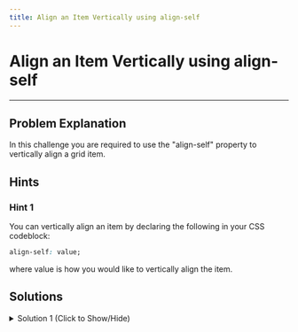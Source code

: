 ```yaml
---
title: Align an Item Vertically using align-self
---
```

# Align an Item Vertically using align-self

---
## Problem Explanation
In this challenge you are required to use the "align-self" property to vertically align a grid item.

## Hints

### Hint 1

You can vertically align an item by declaring the following in your CSS codeblock:

```css
align-self: value;
```

where value is how you would like to vertically align the item.

## Solutions

<details><summary>Solution 1 (Click to Show/Hide)</summary>

Since this challenge requires you to vertically align the item with the class `item3` at the end, declare the following in your `.item3` CSS codeblock:

```css
align-self: end;
```
</details>
